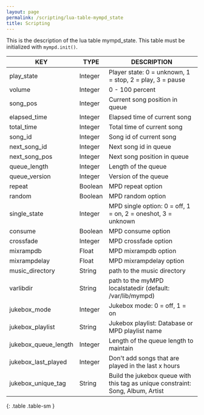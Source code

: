```yaml
---
layout: page
permalink: /scripting/lua-table-mympd_state
title: Scripting
---
```


This is the description of the lua table mympd_state. This table must be initialized with `mympd.init()`.

| KEY | TYPE | DESCRIPTION |
| --- | ---- | ----------- |
| play_state | Integer | Player state: 0 = unknown, 1 = stop, 2 = play, 3 = pause |
| volume | Integer | 0 - 100 percent |
| song_pos | Integer | Current song position in queue |
| elapsed_time | Integer | Elapsed time of current song |
| total_time | Integer | Total time of current song |
| song_id | Integer | Song id of current song |
| next_song_id | Integer | Next song id in queue |
| next_song_pos | Integer | Next song position in queue |
| queue_length | Integer | Length of the queue |
| queue_version | Integer |  Version of the queue |
| repeat | Boolean | MPD repeat option |
| random | Boolean | MPD random option |
| single_state | Integer | MPD single option: 0 = off, 1 = on, 2 = oneshot, 3 = unknown |
| consume | Boolean | MPD consume option |
| crossfade  | Integer | MPD crossfade option |
| mixrampdb | Float | MPD mixrampdb option |
| mixrampdelay | Float | MPD mixrampdelay option |
| music_directory | String | path to the music directory |
| varlibdir | String | path to the myMPD localstatedir (default: /var/lib/mympd) |
| jukebox_mode | Integer | Jukebox mode: 0 = off, 1 = on |
| jukebox_playlist | String | Jukebox playlist: Database or MPD playlist name |
| jukebox_queue_length | Integer | Length of the queue length to maintain |
| jukebox_last_played | Integer | Don't add songs that are played in the last x hours |
| jukebox_unique_tag | String | Build the jukebox queue with this tag as unique constraint: Song, Album, Artist |
{: .table .table-sm }
